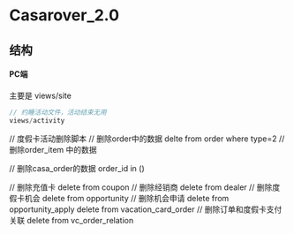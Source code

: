 # Casarover_2.0

## 结构
#### PC端
主要是 views/site

``` php
// 约睡活动文件，活动结束无用
views/activity

```

// 度假卡活动删除脚本
// 删除order中的数据
delte from order where type=2
// 删除order_item 中的数据

// 删除casa_order的数据
order_id in ()

// 删除充值卡
delete from coupon
// 删除经销商
delete from dealer
// 删除度假卡机会
delete from opportunity
// 删除机会申请
delete from opportunity_apply
delete from vacation_card_order
// 删除订单和度假卡支付关联
delete from vc_order_relation
